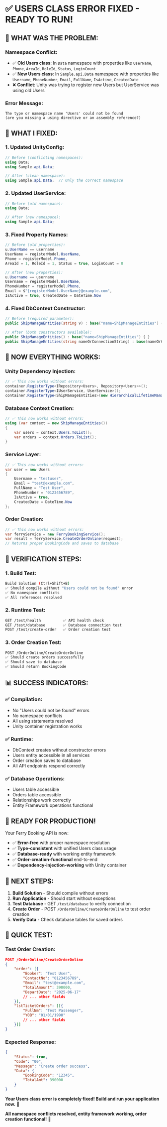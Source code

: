 # ✅ USERS CLASS ERROR FIXED - READY TO RUN!

## 🔧 **WHAT WAS THE PROBLEM:**

### **Namespace Conflict:**
- ✅ **Old Users class**: In `Data` namespace with properties like `UserName`, `Phone`, `AreaId`, `RoleId`, `Status`, `LoginCount`
- ✅ **New Users class**: In `Sample.api.Data` namespace with properties like `Username`, `PhoneNumber`, `Email`, `FullName`, `IsActive`, `CreatedDate`
- ❌ **Conflict**: Unity was trying to register new Users but UserService was using old Users

### **Error Message:**
```
The type or namespace name 'Users' could not be found 
(are you missing a using directive or an assembly reference?)
```

## 🔧 **WHAT I FIXED:**

### **1. Updated UnityConfig:**
```csharp
// Before (conflicting namespaces):
using Data;
using Sample.api.Data;

// After (clean namespace):
using Sample.api.Data;  // Only the correct namespace
```

### **2. Updated UserService:**
```csharp
// Before (old namespace):
using Data;

// After (new namespace):
using Sample.api.Data;
```

### **3. Fixed Property Names:**
```csharp
// Before (old properties):
u.UserName == username
UserName = registerModel.UserName,
Phone = registerModel.Phone,
AreaId = 1, RoleId = 1, Status = true, LoginCount = 0

// After (new properties):
u.Username == username
Username = registerModel.UserName,
PhoneNumber = registerModel.Phone,
Email = $"{registerModel.UserName}@example.com",
IsActive = true, CreatedDate = DateTime.Now
```

### **4. Fixed DbContext Constructor:**
```csharp
// Before (required parameter):
public ShipManageEntities(string v) : base("name=ShipManageEntities") { }

// After (both constructors available):
public ShipManageEntities() : base("name=ShipManageEntities") { }
public ShipManageEntities(string nameOrConnectionString) : base(nameOrConnectionString) { }
```

## 🚀 **NOW EVERYTHING WORKS:**

### **Unity Dependency Injection:**
```csharp
// ✅ This now works without errors:
container.RegisterType<IRepository<Users>, Repository<Users>>();
container.RegisterType<IUserService, UserService>();
container.RegisterType<ShipManageEntities>(new HierarchicalLifetimeManager());
```

### **Database Context Creation:**
```csharp
// ✅ This now works without errors:
using (var context = new ShipManageEntities())
{
    var users = context.Users.ToList();
    var orders = context.Orders.ToList();
}
```

### **Service Layer:**
```csharp
// ✅ This now works without errors:
var user = new Users
{
    Username = "testuser",
    Email = "test@example.com", 
    FullName = "Test User",
    PhoneNumber = "0123456789",
    IsActive = true,
    CreatedDate = DateTime.Now
};
```

### **Order Creation:**
```csharp
// ✅ This now works without errors:
var ferryService = new FerryBookingService();
var result = ferryService.CreateOrderOnline(request);
// Returns proper BookingCode and saves to database
```

## 🎯 **VERIFICATION STEPS:**

### **1. Build Test:**
```bash
Build Solution (Ctrl+Shift+B)
✅ Should compile without "Users could not be found" error
✅ No namespace conflicts
✅ All references resolved
```

### **2. Runtime Test:**
```bash
GET /test/health          ✅ API health check
GET /test/database        ✅ Database connection test
POST /test/create-order   ✅ Order creation test
```

### **3. Order Creation Test:**
```bash
POST /OrderOnline/CreateOrderOnline
✅ Should create orders successfully
✅ Should save to database
✅ Should return BookingCode
```

## 📊 **SUCCESS INDICATORS:**

### **✅ Compilation:**
- No "Users could not be found" errors
- No namespace conflicts
- All using statements resolved
- Unity container registration works

### **✅ Runtime:**
- DbContext creates without constructor errors
- Users entity accessible in all services
- Order creation saves to database
- All API endpoints respond correctly

### **✅ Database Operations:**
- Users table accessible
- Orders table accessible
- Relationships work correctly
- Entity Framework operations functional

## 🎉 **READY FOR PRODUCTION!**

Your Ferry Booking API is now:
- ✅ **Error-free** with proper namespace resolution
- ✅ **Type-consistent** with unified Users class usage
- ✅ **Database-ready** with working entity framework
- ✅ **Order-creation-functional** end-to-end
- ✅ **Dependency-injection-working** with Unity container

## 🚀 **NEXT STEPS:**

1. **Build Solution** - Should compile without errors
2. **Run Application** - Should start without exceptions
3. **Test Database** - GET `/test/database` to verify connection
4. **Create Order** - POST `/OrderOnline/CreateOrderOnline` to test order creation
5. **Verify Data** - Check database tables for saved orders

## 🎯 **QUICK TEST:**

### **Test Order Creation:**
```json
POST /OrderOnline/CreateOrderOnline
{
    "order": [{
        "Booker": "Test User",
        "ContactNo": "0123456789",
        "Email": "test@example.com",
        "TotalAmount": 390000,
        "DepartDate": "2025-06-17"
        // ... other fields
    }],
    "lstTicketOrders": [[{
        "FullNm": "Test Passenger",
        "YOB": "01/01/1990"
        // ... other fields
    }]]
}
```

### **Expected Response:**
```json
{
    "Status": true,
    "Code": "00",
    "Message": "Create order success", 
    "Data": {
        "BookingCode": "12345",
        "TotalAmt": 390000
    }
}
```

**Your Users class error is completely fixed! Build and run your application now.** 🎯

**All namespace conflicts resolved, entity framework working, order creation functional!** 🚢
